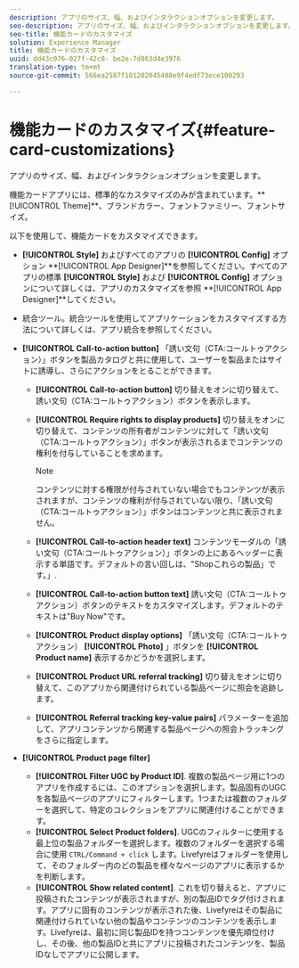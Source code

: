 ```yaml
---
description: アプリのサイズ、幅、およびインタラクションオプションを変更します。
seo-description: アプリのサイズ、幅、およびインタラクションオプションを変更します。
seo-title: 機能カードのカスタマイズ
solution: Experience Manager
title: 機能カードのカスタマイズ
uuid: dd43c076-027f-42c8- be2e-7d863d4e3976
translation-type: tm+mt
source-git-commit: 566ea2587f101202045488e9f4edf73ece100293

---
```



# 機能カードのカスタマイズ{#feature-card-customizations}

アプリのサイズ、幅、およびインタラクションオプションを変更します。

<!-- 
r_feature_card_customization.dita
 -->

機能カードアプリには、標準的なカスタマイズのみが含まれています。** [!UICONTROL Theme]**、ブランドカラー、フォントファミリー、フォントサイズ。

以下を使用して、機能カードをカスタマイズできます。

* **[!UICONTROL Style]** およびすべてのアプリの **[!UICONTROL Config]** オプション **[!UICONTROL App Designer]**を参照してください。すべてのアプリの標準 **[!UICONTROL Style]** および **[!UICONTROL Config]** オプションについて詳しくは、アプリのカスタマイズを参照 **[!UICONTROL App Designer]**してください。

* 統合ツール。統合ツールを使用してアプリケーションをカスタマイズする方法について詳しくは、アプリ統合を参照してください。
* **[!UICONTROL Call-to-action button]** 「誘い文句（CTA:コールトゥアクション）」ボタンを製品カタログと共に使用して、ユーザーを製品またはサイトに誘導し、さらにアクションをとることができます。

   * **[!UICONTROL Call-to-action button]** 切り替えをオンに切り替えて、誘い文句（CTA:コールトゥアクション）ボタンを表示します。
   * **[!UICONTROL Require rights to display products]** 切り替えをオンに切り替えて、コンテンツの所有者がコンテンツに対して「誘い文句（CTA:コールトゥアクション）」ボタンが表示されるまでコンテンツの権利を付与していることを求めます。

      >[!NOTE]
      >
      >コンテンツに対する権限が付与されていない場合でもコンテンツが表示されますが、コンテンツの権利が付与されていない限り、「誘い文句（CTA:コールトゥアクション）」ボタンはコンテンツと共に表示されません。

   * **[!UICONTROL Call-to-action header text]** コンテンツモーダルの「誘い文句（CTA:コールトゥアクション）」ボタンの上にあるヘッダーに表示する単語です。デフォルトの言い回しは、"Shopこれらの製品」です。」.
   * **[!UICONTROL Call-to-action button text]** 誘い文句（CTA:コールトゥアクション）ボタンのテキストをカスタマイズします。デフォルトのテキストは"Buy Now"です。
   * **[!UICONTROL Product display options]** 「誘い文句（CTA:コールトゥアクション） **[!UICONTROL Photo]** 」ボタンを **[!UICONTROL Product name]** 表示するかどうかを選択します。
   * **[!UICONTROL Product URL referral tracking]** 切り替えをオンに切り替えて、このアプリから関連付けられている製品ページに照会を追跡します。
   * **[!UICONTROL Referral tracking key-value pairs]** パラメーターを追加して、アプリコンテンツから関連する製品ページへの照会トラッキングをさらに指定します。

* **[!UICONTROL Product page filter]**

   * **[!UICONTROL Filter UGC by Product ID]**. 複数の製品ページ用に1つのアプリを作成するには、このオプションを選択します。製品固有のUGCを各製品ページのアプリにフィルターします。1つまたは複数のフォルダーを選択して、特定のコレクションをアプリに関連付けることができます。
   * **[!UICONTROL Select Product folders]**. UGCのフィルターに使用する最上位の製品フォルダーを選択します。複数のフォルダーを選択する場合に使用 `CTRL/Command + click` します。Livefyreはフォルダーを使用して、そのフォルダー内のどの製品を様々なページのアプリに表示するかを判断します。
   * **[!UICONTROL Show related content]**. これを切り替えると、アプリに投稿されたコンテンツが表示されますが、別の製品IDでタグ付けされます。アプリに固有のコンテンツが表示された後、Livefyreはその製品に関連付けられていない他の製品やコンテンツのコンテンツを表示します。Livefyreは、最初に同じ製品IDを持つコンテンツを優先順位付けし、その後、他の製品IDと共にアプリに投稿されたコンテンツを、製品IDなしでアプリに公開します。

